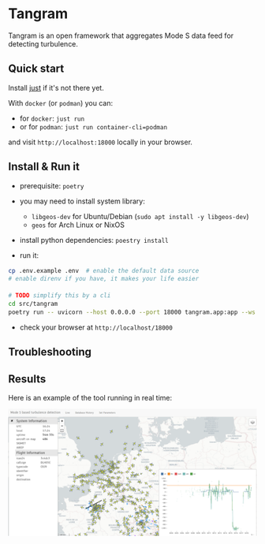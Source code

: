 # Tangram

Tangram is an open framework that aggregates Mode S data feed for detecting turbulence.

## Quick start

Install [just](https://github.com/casey/just) if it's not there yet.

With `docker` (or `podman`) you can:

- for `docker`: `just run`
- or for `podman`: `just run container-cli=podman`

and visit `http://localhost:18000` locally in your browser.

## Install & Run it

- prerequisite: `poetry`
- you may need to install system library:

  - `libgeos-dev` for Ubuntu/Debian (`sudo apt install -y libgeos-dev`)
  - `geos` for Arch Linux or NixOS

- install python dependencies: `poestry install`

- run it:

```sh
cp .env.example .env  # enable the default data source
# enable direnv if you have, it makes your life easier

# TODO simplify this by a cli
cd src/tangram
poetry run -- uvicorn --host 0.0.0.0 --port 18000 tangram.app:app --ws websockets --log-config=log.yml --reload
```

- check your browser at `http://localhost/18000`

## Troubleshooting

## Results

Here is an example of the tool running in real time:

![plot](./src/tangram/static/screenshot.png)
